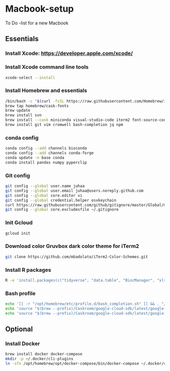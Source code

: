 # Macbook-setup
To Do -list for a new Macbook

## Essentials

### Install Xcode: https://developer.apple.com/xcode/

### Install Xcode command line tools
```sh
xcode-select --install
```

### Install Homebrew and essentials
```sh
/bin/bash -c "$(curl -fsSL https://raw.githubusercontent.com/Homebrew/install/master/install.sh)"
brew tap homebrew/cask-fonts
brew update
brew install svn
brew install --cask miniconda visual-studio-code iterm2 font-source-code-pro r rstudio firefox google-chrome google-cloud-sdk slack freedome whatsapp telegram-desktop
brew install git vim cromwell bash-completion jq npm
```

### conda config
```sh
conda config --add channels bioconda
conda config --add channels conda-forge
conda update -n base conda
conda install pandas numpy pyperclip
```

### Git config
```sh
git config --global user.name juhaa
git config --global user.email juhaa@users.noreply.github.com
git config --global core.editor vi
git config --global credential.helper osxkeychain
curl https://raw.githubusercontent.com/github/gitignore/master/Global/macOS.gitignore -o ~/.gitignore
git config --global core.excludesfile ~/.gitignore
```

### Init Gcloud
```sh
gcloud init
```

### Download color Gruvbox dark color theme for iTerm2
```sh
git clone https://github.com/mbadolato/iTerm2-Color-Schemes.git
```

### Install R packages
```sh
R -e 'install.packages(c("tidyverse", "data.table", "BiocManager", "xlsx", "rjson"), repos = "https://cran.rstudio.com/")'
```

### Bash profile
```sh
echo '[[ -r "/opt/homebrew/etc/profile.d/bash_completion.sh" ]] && . "/opt/homebrew/etc/profile.d/bash_completion.sh"' >> .bash_profile
echo 'source "$(brew --prefix)/Caskroom/google-cloud-sdk/latest/google-cloud-sdk/completion.bash.inc"' >> .bash_profile
echo 'source "$(brew --prefix)/Caskroom/google-cloud-sdk/latest/google-cloud-sdk/path.bash.inc"' >> .bash_profile
```

## Optional

### Install Docker
```sh
brew install docker docker-compose
mkdir -p ~/.docker/cli-plugins
ln -sfn /opt/homebrew/opt/docker-compose/bin/docker-compose ~/.docker/cli-plugins/docker-compose
```
